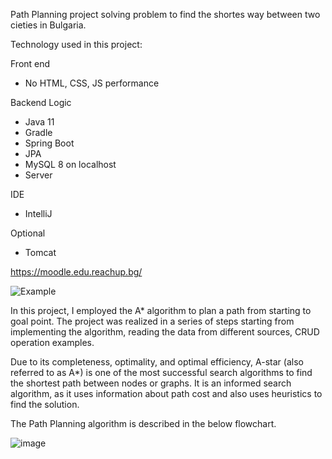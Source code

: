 Path Planning project solving problem to find the shortes way between two cieties in Bulgaria.

Technology used in this project:

Front end

* No HTML, CSS, JS performance

Backend Logic

* Java 11
* Gradle
* Spring Boot
* JPA
* MySQL 8 on localhost
* Server

IDE

* IntelliJ

Optional

* Tomcat

https://moodle.edu.reachup.bg/

![Example](https://user-images.githubusercontent.com/109521961/215882157-99755dcb-66fb-41ea-9067-f3b1de2a020c.png)

In this project, I employed the A* algorithm to plan a path from starting to goal point.
The project was realized in a series of steps starting from implementing the algorithm, reading the data from different sources, CRUD operation examples.

Due to its completeness, optimality, and optimal efficiency, A-star (also referred to as A*) is one of the most successful search algorithms to find the shortest path between nodes or graphs. It is an informed search algorithm, as it uses information about path cost and also uses heuristics to find the solution.

The Path Planning algorithm is described in the below flowchart. 


![image](https://user-images.githubusercontent.com/109521961/222676914-2de31969-b89b-4397-aca1-cf513462cbb7.png)

